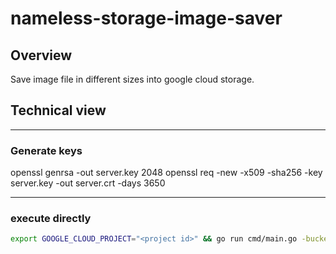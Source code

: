 # nameless-storage-image-saver

## Overview

Save image file in different sizes into google cloud storage.


## Technical view


---

### Generate keys

openssl genrsa -out server.key 2048
openssl req -new -x509 -sha256 -key server.key -out server.crt -days 3650

---

### execute directly

``` sh
export GOOGLE_CLOUD_PROJECT="<project id>" && go run cmd/main.go -bucket="<bucket name>"
```
